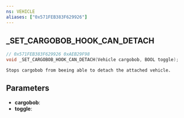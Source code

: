 ```yaml
---
ns: VEHICLE
aliases: ["0x571FEB383F629926"]
---
```

## _SET_CARGOBOB_HOOK_CAN_DETACH

```c
// 0x571FEB383F629926 0xAEB29F98
void _SET_CARGOBOB_HOOK_CAN_DETACH(Vehicle cargobob, BOOL toggle);
```

```
Stops cargobob from beeing able to detach the attached vehicle.
```

## Parameters
* **cargobob**: 
* **toggle**: 

